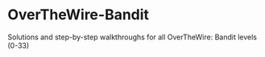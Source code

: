 # OverTheWire-Bandit
Solutions and step-by-step walkthroughs for all OverTheWire: Bandit levels (0-33)
